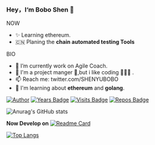 ### Hey，I‘m Bobo Shen 👋

<!--
**shenyubo1982/shenyubo1982** is a ✨ _special_ ✨ repository because its `README.md` (this file) appears on your GitHub profile.
- 🤔 I’m looking for help with ...
- 💬 Ask me about ...
- 👯 I’m looking to collaborate on ...
- ⚡ Fun fact: ...
- 😄 Pronouns: ...


Here are some ideas to get you started:
-->

NOW
- ✨ Learning ethereum. 
- 🇨🇳 Planing the **chain automated testing Tools**

BIO
- 🔭 I’m currently work on Agile Coach.
- 🌱 I'm a project manger 💼,but i like coding 👨🏻‍💻 .
- 📫 Reach me: twitter.com/SHENYUBOBO
- 🧠 I'm learning about **ethereum** and **golang**.

[![Author](https://img.shields.io/badge/Author-shenyubo-blue "Author")](https://github.com/shenyubo1982 "Author")
[![Years Badge](https://badges.pufler.dev/years/shenyubo1982)](https://github.com/shenyubo1982)
[![Visits Badge](https://badges.pufler.dev/visits/shenyubo1982/ethDemo)](https://badges.pufler.dev/visits/shenyubo1982/ethDemo)
[![Repos Badge](https://badges.pufler.dev/repos/shenyubo1982)](https://github.com/shenyubo1982)

![Anurag's GitHub stats](https://github-readme-stats.vercel.app/api?username=shenyubo1982&show_icons=true&theme=onedark)

**Now Develop on**
[![Readme Card](https://github-readme-stats.vercel.app/api/pin/?username=shenyubo1982&repo=ethDemo)](https://github.com/shenyubo1982/ethDemo)

[![Top Langs](https://github-readme-stats.vercel.app/api/top-langs/?username=shenyubo1982&layout=compact&hide=javascript,html)](https://github.com/shenyubo1982/ethDemo)
